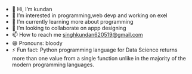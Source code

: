 - 👋 Hi, I’m kundan
- 👀 I’m interested in programming,web devp and working on exel
- 🌱 I’m currently learning more about programming 
- 💞️ I’m looking to collaborate on appp designing 
- 📫 How to reach me singhkundan620519@gmail.com 
- 😄 Pronouns: bloody
- ⚡ Fun fact:  Python programming language for Data Science returns more than one value from a single function unlike in the majority of the modern programming languages.

 

<!---
bloody14/bloody14 is a ✨ special ✨ repository because its `README.md` (this file) appears on your GitHub profile.
You can click the Preview link to take a look at your changes.
--->
